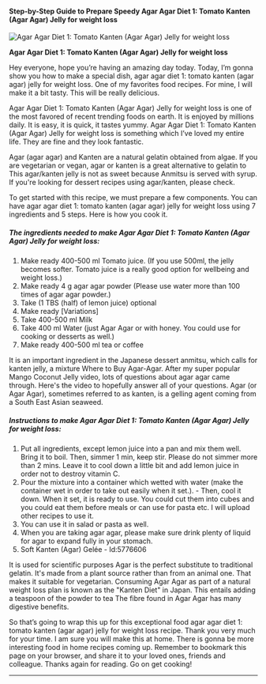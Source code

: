             

#### Step-by-Step Guide to Prepare Speedy Agar Agar Diet 1: Tomato Kanten (Agar Agar) Jelly for weight loss

![Agar Agar Diet 1: Tomato Kanten (Agar Agar) Jelly for weight loss](https://img-global.cpcdn.com/recipes/64d733f547a8747e/751x532cq70/agar-agar-diet-1-tomato-kanten-agar-agar-jelly-for-weight-loss-recipe-main-photo.jpg)

**Agar Agar Diet 1: Tomato Kanten (Agar Agar) Jelly for weight loss**

Hey everyone, hope you’re having an amazing day today. Today, I’m gonna show you how to make a special dish, agar agar diet 1: tomato kanten (agar agar) jelly for weight loss. One of my favorites food recipes. For mine, I will make it a bit tasty. This will be really delicious.

Agar Agar Diet 1: Tomato Kanten (Agar Agar) Jelly for weight loss is one of the most favored of recent trending foods on earth. It is enjoyed by millions daily. It is easy, it is quick, it tastes yummy. Agar Agar Diet 1: Tomato Kanten (Agar Agar) Jelly for weight loss is something which I’ve loved my entire life. They are fine and they look fantastic.

Agar (agar agar) and Kanten are a natural gelatin obtained from algae. If you are vegetarian or vegan, agar or kanten is a great alternative to gelatin to This agar/kanten jelly is not as sweet because Anmitsu is served with syrup. If you're looking for dessert recipes using agar/kanten, please check.

To get started with this recipe, we must prepare a few components. You can have agar agar diet 1: tomato kanten (agar agar) jelly for weight loss using 7 ingredients and 5 steps. Here is how you cook it.

##### The ingredients needed to make Agar Agar Diet 1: Tomato Kanten (Agar Agar) Jelly for weight loss:

1.  Make ready 400-500 ml Tomato juice. (If you use 500ml, the jelly becomes softer. Tomato juice is a really good option for wellbeing and weight loss.)
2.  Make ready 4 g agar agar powder (Please use water more than 100 times of agar agar powder.)
3.  Take (1 TBS (half) of lemon juice) optional
4.  Make ready \[Variations\]
5.  Take 400-500 ml Milk
6.  Take 400 ml Water (just Agar Agar or with honey. You could use for cooking or desserts as well.)
7.  Make ready 400-500 ml tea or coffee

It is an important ingredient in the Japanese dessert anmitsu, which calls for kanten jelly, a mixture Where to Buy Agar-Agar. After my super popular Mango Coconut Jelly video, lots of questions about agar agar came through. Here's the video to hopefully answer all of your questions. Agar (or Agar Agar), sometimes referred to as kanten, is a gelling agent coming from a South East Asian seaweed.

##### Instructions to make Agar Agar Diet 1: Tomato Kanten (Agar Agar) Jelly for weight loss:

1.  Put all ingredients, except lemon juice into a pan and mix them well. Bring it to boil. Then, simmer 1 min, keep stir. Please do not simmer more than 2 mins. Leave it to cool down a little bit and add lemon juice in order not to destroy vitamin C.
2.  Pour the mixture into a container which wetted with water (make the container wet in order to take out easily when it set.). - Then, cool it down. When it set, it is ready to use. You could cut them into cubes and you could eat them before meals or can use for pasta etc. I will upload other recipes to use it.
3.  You can use it in salad or pasta as well.
4.  When you are taking agar agar, please make sure drink plenty of liquid for agar to expand fully in your stomach.
5.  Soft Kanten (Agar) Gelée - Id:5776606

It is used for scientific purposes Agar is the perfect substitute to traditional gelatin. It's made from a plant source rather than from an animal one. That makes it suitable for vegetarian. Consuming Agar Agar as part of a natural weight loss plan is known as the "Kanten Diet" in Japan. This entails adding a teaspoon of the powder to tea The fibre found in Agar Agar has many digestive benefits.

So that’s going to wrap this up for this exceptional food agar agar diet 1: tomato kanten (agar agar) jelly for weight loss recipe. Thank you very much for your time. I am sure you will make this at home. There is gonna be more interesting food in home recipes coming up. Remember to bookmark this page on your browser, and share it to your loved ones, friends and colleague. Thanks again for reading. Go on get cooking!

* * *